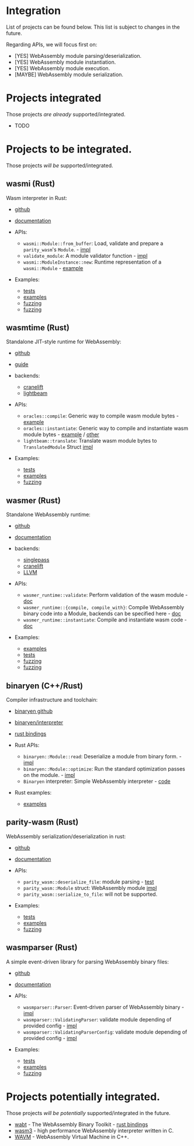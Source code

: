 # Integration

List of projects can be found below. This list is subject to changes in the future.

Regarding APIs, we will focus first on:
- [YES] WebAssembly module parsing/deserialization.
- [YES] WebAssembly module instantiation.
- [YES] WebAssembly module execution.
- [MAYBE] WebAssembly module serialization.

# Projects integrated

Those projects *are already* supported/integrated.

- TODO


# Projects to be integrated.

Those projects *will be* supported/integrated.

## wasmi (Rust)

Wasm interpreter in Rust:
- [github](https://github.com/paritytech/wasmi)
- [documentation](https://paritytech.github.io/wasmi/wasmi/index.html)

- APIs:
	- `wasmi::Module::from_buffer`: Load, validate and prepare a `parity_wasm`'s `Module`. - [impl](https://github.com/paritytech/wasmi/blob/b67af25899874de7aac187e08e3b2a30d9bbc388/src/lib.rs#L426)
	- `validate_module`: A module validator function - [impl](https://github.com/paritytech/wasmi/blob/e8d5fb6c84edee2b43e99113cfdc19951520c29a/validation/src/lib.rs#L131)
	- `wasmi::ModuleInstance::new`: Runtime representation of a `wasmi::Module` - [example](https://github.com/paritytech/wasmi/blob/master/examples/interpret.rs#L34)

- Examples:
	- [tests](https://github.com/paritytech/wasmi/blob/899cc32e45483fce12907f807ee9b09d837d2636/src/tests/wasm.rs)
	- [examples](https://github.com/paritytech/wasmi/tree/master/examples)
	- [fuzzing](https://github.com/paritytech/wasmi/blob/master/hfuzz/src/main.rs)
	- [fuzzing](https://github.com/paritytech/wasmi/tree/master/fuzz/fuzz_targets)

## wasmtime (Rust)

Standalone JIT-style runtime for WebAssembly:
- [github](https://github.com/bytecodealliance/wasmtime)
- [guide](https://bytecodealliance.github.io/wasmtime/)


- backends:
	- [cranelift](https://github.com/bytecodealliance/wasmtime/tree/master/cranelift)
	- [lightbeam](https://github.com/bytecodealliance/wasmtime/tree/master/crates/lightbeam)

- APIs:
	- `oracles::compile`: Generic way to compile wasm module bytes - [example](https://github.com/bytecodealliance/wasmtime/blob/master/fuzz/fuzz_targets/compile.rs)
	- `oracles::instantiate`: Generic way to compile and instantiate wasm module bytes - [example](https://github.com/bytecodealliance/wasmtime/blob/master/fuzz/fuzz_targets/instantiate.rs) / [other](https://github.com/bytecodealliance/wasmtime/blob/b3ac71842183ca99cfa8a2d04e9a7ac5a2cee50d/crates/fuzzing/tests/regressions.rs)
	- `lightbeam::translate`: Translate wasm module bytes to `TranslatedModule` Struct [impl](https://github.com/bytecodealliance/wasmtime/blob/master/crates/lightbeam/src/module.rs#L503)

- Examples:
	- [tests](https://github.com/bytecodealliance/wasmtime/tree/master/tests)
	- [examples](https://github.com/bytecodealliance/wasmtime/tree/master/examples)
	- [fuzzing](https://github.com/bytecodealliance/wasmtime/tree/master/fuzz)

## wasmer (Rust)

Standalone WebAssembly runtime:
- [github](https://github.com/wasmerio/wasmer)
- [documentation](https://docs.wasmer.io/)

- backends:
	- [singlepass](https://github.com/wasmerio/wasmer/tree/master/lib/singlepass-backend)
	- [cranelift](https://github.com/wasmerio/wasmer/tree/master/lib/clif-backend)
	- [LLVM](https://github.com/wasmerio/wasmer/tree/master/lib/llvm-backend)

- APIs:
	- `wasmer_runtime::validate`: Perform validation of the wasm module - [doc](https://docs.rs/wasmer-runtime-core/0.16.2/src/wasmer_runtime_core/lib.rs.html#140-142)
	- `wasmer_runtime::{compile, compile_with}`: Compile WebAssembly binary code into a Module, backends can be specified here - [doc](https://docs.rs/wasmer-runtime/0.16.2/wasmer_runtime/fn.compile.html)
	- `wasmer_runtime::instantiate`: Compile and instantiate wasm code - [doc](https://docs.rs/wasmer-runtime/0.16.2/wasmer_runtime/fn.instantiate.html)

- Examples:
	- [examples](https://github.com/wasmerio/wasmer/tree/master/examples)
	- [tests](https://github.com/wasmerio/wasmer/tree/master/lib/spectests)
	- [fuzzing](https://github.com/wasmerio/wasmer/tree/master/fuzz)
	- [fuzzing](https://github.com/wasmerio/wasm-fuzz)

## binaryen (C++/Rust)

Compiler infrastructure and toolchain: 
- [binaryen github](https://github.com/WebAssembly/binaryen)
- [binaryen/interpreter](https://github.com/WebAssembly/binaryen/blob/master/src/wasm-interpreter.h)
- [rust bindings](https://github.com/pepyakin/binaryen-rs)

- Rust APIs:
	- `binaryen::Module::read`: Deserialize a module from binary form. - [impl](https://github.com/pepyakin/binaryen-rs/blob/abe2babb2d1d8e88a5f2aa47fb6e24393e19e8c0/src/lib.rs#L64)
	- `binaryen::Module::optimize`: Run the standard optimization passes on the module. - [impl](https://github.com/pepyakin/binaryen-rs/blob/abe2babb2d1d8e88a5f2aa47fb6e24393e19e8c0/src/lib.rs#L81)
	- `Binaryen` interpreter: Simple WebAssembly interpreter - [code](https://github.com/WebAssembly/binaryen/blob/master/src/wasm-interpreter.h)

- Rust examples:
	- [examples](https://github.com/pepyakin/binaryen-rs/tree/abe2babb2d1d8e88a5f2aa47fb6e24393e19e8c0/examples)

## parity-wasm (Rust)

WebAssembly serialization/deserialization in rust:
- [github](https://github.com/paritytech/parity-wasm)
- [documentation](https://docs.rs/parity-wasm/0.41.0/parity_wasm/)

- APIs:
	- `parity_wasm::deserialize_file`: module parsing - [test](https://github.com/paritytech/parity-wasm/blob/master/src/elements/module.rs#L650-L656)
	- `parity_wasm::Module` struct: WebAssembly module [impl](https://github.com/paritytech/parity-wasm/blob/master/src/elements/module.rs#L48)
	- `parity_wasm::serialize_to_file`: will not be supported.

- Examples:
	- [tests](https://github.com/paritytech/parity-wasm/blob/master/src/elements/module.rs#L650-L656)
	- [examples](https://github.com/paritytech/parity-wasm/tree/master/examples)
	- [fuzzing](https://github.com/paritytech/parity-wasm/blob/master/fuzz/fuzz_targets/deserialize.rs)

## wasmparser (Rust)

A simple event-driven library for parsing WebAssembly binary files:
- [github](https://github.com/bytecodealliance/wasmparser)
- [documentation](https://docs.rs/wasmparser/0.51.4/wasmparser/)

- APIs:
	- `wasmparser::Parser`: Event-driven parser of WebAssembly binary - [impl](https://github.com/bytecodealliance/wasmparser/blob/master/src/parser.rs#L212)
	- `wasmparser::ValidatingParser`: validate module depending of provided config - [impl](https://github.com/bytecodealliance/wasmparser/blob/master/src/validator.rs#L157)
	- `wasmparser::ValidatingParserConfig`: validate module depending of provided config - [impl](https://github.com/bytecodealliance/wasmparser/blob/master/src/validator.rs#L89)

- Examples:
	- [tests](https://github.com/bytecodealliance/wasmparser/tree/master/tests)
	- [examples](https://github.com/bytecodealliance/wasmparser/tree/master/examples)
	- [fuzzing](https://github.com/bytecodealliance/wasmparser/tree/master/fuzz/fuzz_targets)

# Projects potentially integrated.

Those projects *will be potentially* supported/integrated in the future.

- [wabt](https://github.com/WebAssembly/wabt) - The WebAssembly Binary Toolkit - [rust bindings](https://github.com/pepyakin/wabt-rs)
- [wasm3](https://github.com/wasm3/wasm3) - high performance WebAssembly interpreter written in C.
- [WAVM](https://github.com/WAVM/WAVM) - WebAssembly Virtual Machine in C++.

